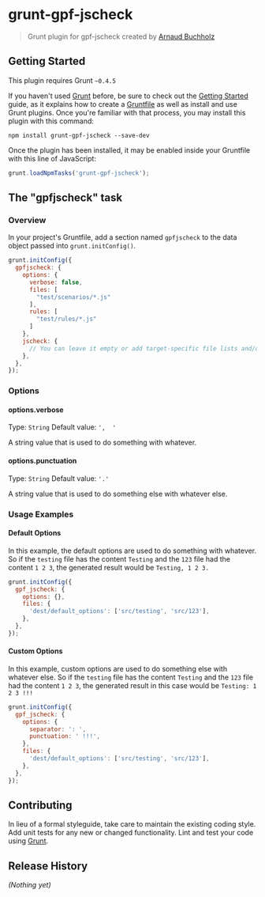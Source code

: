# grunt-gpf-jscheck

> Grunt plugin for gpf-jscheck created by [Arnaud Buchholz](http://gpf-js.blogspot.fr/)

## Getting Started
This plugin requires Grunt `~0.4.5`

If you haven't used [Grunt](http://gruntjs.com/) before, be sure to check out the [Getting Started](http://gruntjs.com/getting-started) guide, as it explains how to create a [Gruntfile](http://gruntjs.com/sample-gruntfile) as well as install and use Grunt plugins. Once you're familiar with that process, you may install this plugin with this command:

```shell
npm install grunt-gpf-jscheck --save-dev
```

Once the plugin has been installed, it may be enabled inside your Gruntfile with this line of JavaScript:

```js
grunt.loadNpmTasks('grunt-gpf-jscheck');
```

## The "gpfjscheck" task

### Overview
In your project's Gruntfile, add a section named `gpfjscheck` to the data object passed into `grunt.initConfig()`.

```js
grunt.initConfig({
  gpfjscheck: {
    options: {
      verbose: false,
      files: [
        "test/scenarios/*.js"
      ],
      rules: [
        "test/rules/*.js"
      ]
    },
    jscheck: {
      // You can leave it empty or add target-specific file lists and/or options
    },
  },
});
```

### Options

#### options.verbose
Type: `String`
Default value: `',  '`

A string value that is used to do something with whatever.

#### options.punctuation
Type: `String`
Default value: `'.'`

A string value that is used to do something else with whatever else.

### Usage Examples

#### Default Options
In this example, the default options are used to do something with whatever. So if the `testing` file has the content `Testing` and the `123` file had the content `1 2 3`, the generated result would be `Testing, 1 2 3.`

```js
grunt.initConfig({
  gpf_jscheck: {
    options: {},
    files: {
      'dest/default_options': ['src/testing', 'src/123'],
    },
  },
});
```

#### Custom Options
In this example, custom options are used to do something else with whatever else. So if the `testing` file has the content `Testing` and the `123` file had the content `1 2 3`, the generated result in this case would be `Testing: 1 2 3 !!!`

```js
grunt.initConfig({
  gpf_jscheck: {
    options: {
      separator: ': ',
      punctuation: ' !!!',
    },
    files: {
      'dest/default_options': ['src/testing', 'src/123'],
    },
  },
});
```

## Contributing
In lieu of a formal styleguide, take care to maintain the existing coding style. Add unit tests for any new or changed functionality. Lint and test your code using [Grunt](http://gruntjs.com/).

## Release History
_(Nothing yet)_
